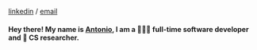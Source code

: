
<a href="https://www.linkedin.com/in/antonio-ben/">linkedin</a> / <a href="mailto:antoniobenitezhid@gmail.com">email</a>

#### Hey there! My name is [Antonio](https://benhid.com), I am a 🧑🏻‍💻 full-time software developer and 🔬 CS researcher.
